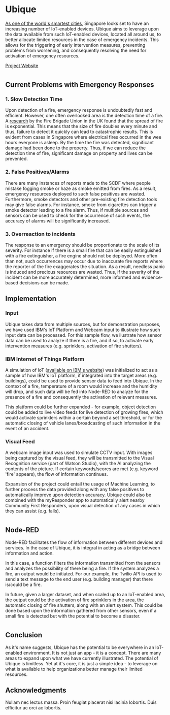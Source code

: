 
# Ubique

[As one of the world's smartest cities](https://www.edb.gov.sg/en/news-and-events/insights/innovation/what-it-takes-to-be-a-smart-city-in-southeast-asia.html), Singapore looks set to have an increasing number of IoT-enabled devices. Ubique aims to leverage upon the data available from such IoT-enabled devices, located all around us, to better allocate limited resources in the case of emergency incidents. This allows for the triggering of early intervention measures, preventing problems from worsening, and consequently resolving the need for activation of emergency resources.

[Project Website](https://code-and-response.github.io/Project-Sample/)
#
## Current Problems with Emergency Responses

### 1. Slow Detection Time
Upon detection of a fire, emergency response is undoubtedly fast and efficient. However, one often overlooked area is the detection time of a fire. A [research](https://www.epsu.org/sites/default/files/article/files/6367-Its-about-time-LOW-RES2.pdf) by the Fire Brigade Union in the UK found that the spread of fire is exponential. This means that the size of fire doubles every minute and thus, failure to detect it quickly can lead to catastrophic results. This is evident from cases in Singapore where electrical fires occurred in the wee hours everyone is asleep. By the time the fire was detected, significant damage had been done to the property. Thus, if we can reduce the detection time of fire, significant damage on property and lives can be prevented.
### 2. False Positives/Alarms
There are many instances of reports made to the SCDF where people mistake fogging smoke or haze as smoke emitted from fires. As a result, emergency resources deployed to such false positives are wasted. Furthermore, smoke detectors and other pre-existing fire detection tools may give false alarms. For instance, smoke from cigarettes can trigger a smoke detector leading to a fire alarm. Thus, if multiple sources and sensors can be used to check for the occurrence of such events, the accuracy of alarms will be significantly increased.
### 3. Overreaction to incidents
The response to an emergency should be proportionate to the scale of its severity. For instance if there is a small fire that can be easily extinguished with a fire extinguisher, a fire engine should not be deployed. More often than not, such occurrences may occur due to inaccurate fire reports where the reporter of the fire exaggerates the situation. As a result, needless panic is induced and precious resources are wasted. Thus, if the severity of the incident can be more accurately determined, more informed and evidence-based decisions can be made.

## Implementation

### Input

Ubique takes data from multiple sources, but for demonstration purposes, we have used IBM's IoT Platform and Webcam input to illustrate how such input data can be processed. For this sample flow, we ilustrate how sensor data can be used to analyze if there is a fire, and if so, to activate early intervention measures (e.g. sprinklers, activation of fire shutters).

### IBM Internet of Things Platform 

A simulation of IoT ([available on IBM's website](http://quickstart.internetofthings.ibmcloud.com/iotsensor)) was initialized to act as a sample of how IBM's IoT platform, if integrated into the target areas (e.g. buildings), could be used to provide sensor data to feed into Ubique. In the context of a fire, temperature of a room would increase and the humidity will drop, and such data will be fed into Node-RED to analyze for the presence of a fire and consequently the activation of relevant measures. 

This platform could be further expanded - for example, object detection could be added to live video feeds for live detection of growing fires, which would activate sprinklers within a certain beyond a set threshold, or for the automatic closing of vehicle lanes/broadcasting of such information in the event of an accident. 

### Visual Feed

A webcam image input was used to simulate CCTV input. With images being captured by the visual feed, they will be transmitted to the Visual Recognition service (part of Watson Studio), with the AI analyzing the contents of the picture. If certain keywords/scores are met (e.g. keyword 'fire' appears), the flow of information continues.

 Expansion of the project could entail the usage of Machine Learning, to further process the data provided along with any false positives to automatically improve upon detection accuracy. Ubique could also be combined with the myResponder app to automatically alert nearby Community First Responders, upon visual detection of any cases in which they can assist (e.g. falls).
#

## Node-RED

Node-RED facilitates the flow of information between different devices and services. In the case of Ubique, it is integral in acting as a bridge between information and action.

In this case, a function filters the information transmitted from the sensors and analyzes the possibility of there being a fire. If the system analyzes a fire, an output would be initiated. For our example, the Twilio API is used to send a text message to the end user (e.g. building manager) that there is/could be a fire. 

In future, given a larger dataset, and when scaled up to an IoT-enabled area, the output could be the activation of fire sprinklers in the area, the automatic closing of fire shutters, along with an alert system. This could be done based upon the information gathered from other sensors, even if a small fire is detected but with the potential to become a disaster.

#
## Conclusion

As it's name suggests, Ubique has the potential to be everywhere in an IoT-enabled environment. It is not just an app - it is a concept. There are many areas to expand upon what we have currently illustrated. The potential of Ubique is limitless. Yet at it's core, it is just a simple idea - to leverage on what is available to help organizations better manage their limited resources. 

## Acknowledgments

Nullam nec lectus massa. Proin feugiat placerat nisi lacinia lobortis. Duis efficitur ac orci ac lobortis.
